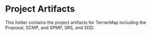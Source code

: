 # Project Artifacts
This folder contains the project artifacts for TerrierMap including the Proposal, SCMP, and SPMP, SRS, and SDD.